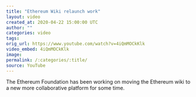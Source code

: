 ```yaml
---
title: "Ethereum Wiki relaunch work"
layout: video
created_at: 2020-04-22 15:00:00 UTC
author: ""
categories: video
tags: 
orig_url: https://www.youtube.com/watch?v=4iQmMOCkKlk
video_embed: 4iQmMOCkKlk
image: 
permalink: /:categories/:title/
source: YouTube
---
```


The Ethereum Foundation has been working on moving the Ethereum wiki to a new more collaborative platform for some time.